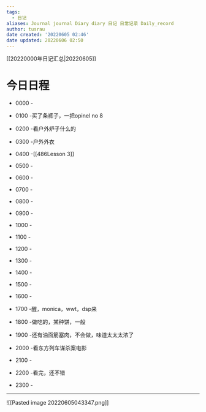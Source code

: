 ```yaml
---
tags:
  - 日记
aliases: Journal journal Diary diary 日记 日常记录 Daily_record
author: tusrau
date created: '20220605 02:46'
date updated: 20220606 02:50
---
```


[[20220000年日记汇总|20220605]]

# 今日日程

- 0000 -
- 0100 -买了条裤子，一把opinel no 8
- 0200 -看户外炉子什么的
- 0300 -户外外衣
- 0400 -[[486Lesson 3]]
- 0500 -
- 0600 -
- 0700 -
- 0800 -

- 0900 -
- 1000 -
- 1100 -
- 1200 -
- 1300 -
- 1400 -
- 1500 -
- 1600 -
- 1700 -醒，monica，wwt，dsp来
- 1800 -做吃的，某种饼，一般

- 1900 -还有油面筋塞肉，不会做，味道太太太浓了
- 2000 -看东方列车谋杀案电影
- 2100 -
- 2200 -看完，还不错
- 2300 -

---

![[Pasted image 20220605043347.png]]

